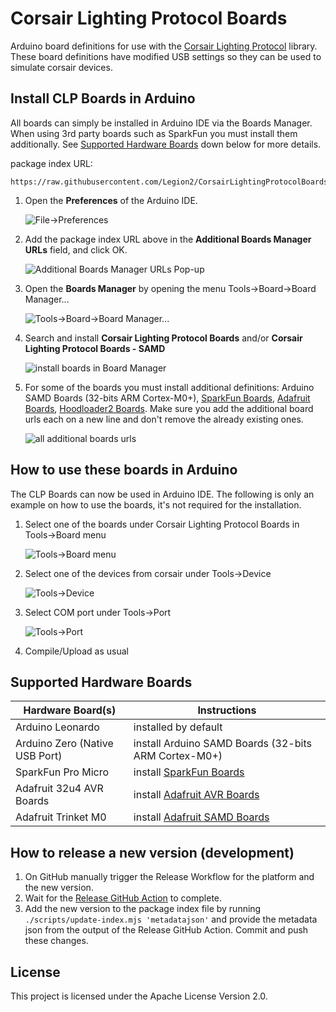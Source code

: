 # Corsair Lighting Protocol Boards
Arduino board definitions for use with the [Corsair Lighting Protocol](https://github.com/Legion2/CorsairLightingProtocol) library.
These board definitions have modified USB settings so they can be used to simulate corsair devices.

## Install CLP Boards in Arduino
All boards can simply be installed in Arduino IDE via the Boards Manager.
When using 3rd party boards such as SparkFun you must install them additionally.
See [Supported Hardware Boards](#supported-hardware-boards) down below for more details.

package index URL:
```
https://raw.githubusercontent.com/Legion2/CorsairLightingProtocolBoards/master/package_Legion2_CorsairLightingProtocolBoards_index.json
```

1. Open the **Preferences** of the Arduino IDE.

   ![File->Preferences](images/open-preferences.png)
1. Add the package index URL above in the **Additional Boards Manager URLs** field, and click OK.

   ![Additional Boards Manager URLs Pop-up](images/add-package-url.png)
1. Open the **Boards Manager** by opening the menu Tools->Board->Board Manager...

   ![Tools->Board->Board Manager...](images/open-boards-manager.png)
1. Search and install **Corsair Lighting Protocol Boards** and/or **Corsair Lighting Protocol Boards - SAMD**

   ![install boards in Board Manager](images/install-boards.png)
1. For some of the boards you must install additional definitions: Arduino SAMD Boards (32-bits ARM Cortex-M0+), [SparkFun Boards](https://github.com/sparkfun/Arduino_Boards#installation-instructions), [Adafruit Boards](https://learn.adafruit.com/add-boards-arduino-v164/setup), [Hoodloader2 Boards](https://github.com/NicoHood/HoodLoader2/wiki/Software-Installation#2-installing-board-definitions).
   Make sure you add the additional board urls each on a new line and don't remove the already existing ones.

   ![all additional boards urls](images/additional-boards-urls.png)

## How to use these boards in Arduino
The CLP Boards can now be used in Arduino IDE.
The following is only an example on how to use the boards, it's not required for the installation.

1. Select one of the boards under Corsair Lighting Protocol Boards in Tools->Board menu

   ![Tools->Board menu](images/select-board.png)
1. Select one of the devices from corsair under Tools->Device

   ![Tools->Device](images/select-device.png)
1. Select COM port under Tools->Port

   ![Tools->Port](images/select-port.png)
1. Compile/Upload as usual

## Supported Hardware Boards
| Hardware Board(s)              | Instructions                                                                                                      |
|--------------------------------|-------------------------------------------------------------------------------------------------------------------|
| Arduino Leonardo               | installed by default                                                                                              |
| Arduino Zero (Native USB Port) | install Arduino SAMD Boards (32-bits ARM Cortex-M0+)                                                              |
| SparkFun Pro Micro             | install [SparkFun Boards](https://github.com/sparkfun/Arduino_Boards#installation-instructions)                   |
| Adafruit 32u4 AVR Boards       | install [Adafruit AVR Boards](https://learn.adafruit.com/adafruit-feather-32u4-basic-proto/arduino-ide-setup)     |
| Adafruit Trinket M0            | install [Adafruit SAMD Boards](https://learn.adafruit.com/adafruit-feather-m0-basic-proto/using-with-arduino-ide) |

## How to release a new version (development)

1. On GitHub manually trigger the Release Workflow for the platform and the new version.
1. Wait for the [Release GitHub Action](https://github.com/Legion2/CorsairLightingProtocolBoards/actions?query=workflow%3ARelease) to complete.
1. Add the new version to the package index file by running `./scripts/update-index.mjs 'metadatajson'` and provide the metadata json from the output of the Release GitHub Action.
   Commit and push these changes.

## License
This project is licensed under the Apache License Version 2.0.
